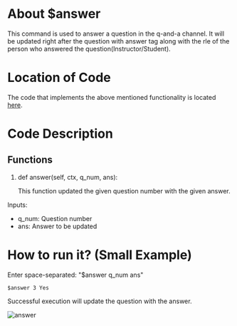 # About $answer
This command is used to answer a question in the q-and-a channel.
It will be updated right after the question with answer tag along with the rle of the person who answered the question(Instructor/Student).

# Location of Code
The code that implements the above mentioned functionality is located [here](../../cogs/qanda.py).

# Code Description
## Functions

1. def answer(self, ctx, q_num, ans):
   
   This function updated the given question number with the given answer.

Inputs:

- q_num: Question number
- ans: Answer to be updated
   
# How to run it? (Small Example)
Enter space-separated: "$answer q_num ans"
```
$answer 3 Yes
```
Successful execution will update the question with the answer.

![answer](./answer.png)
